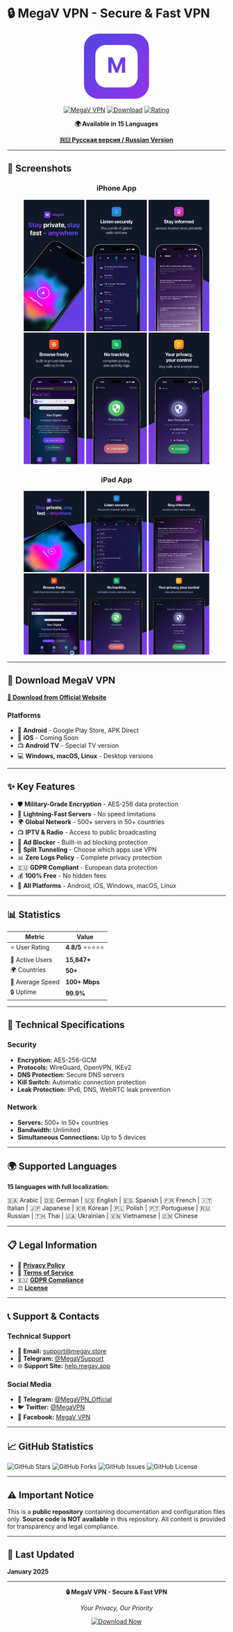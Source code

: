 # 🔒 MegaV VPN - Secure & Fast VPN

<div align="center">

<img src="screenshots/app_icon.png" width="150" alt="MegaV VPN App Icon" style="border-radius: 22%;">

[![MegaV VPN](https://img.shields.io/badge/MegaV-VPN-blue?style=for-the-badge&logo=shield&logoColor=white)](https://megav.app)
[![Download](https://img.shields.io/badge/Download-Free-green?style=for-the-badge&logo=download&logoColor=white)](https://megav.app/#download)
[![Rating](https://img.shields.io/badge/Rating-4.8★-gold?style=for-the-badge&logo=star&logoColor=white)](https://megav.app)

**🌍 Available in 15 Languages**

**[🇷🇺 Русская версия / Russian Version](README_RU.md)**

</div>

---

## 📱 Screenshots

<div align="center">

### iPhone App
<img src="screenshots/iphone_1.png" width="140" alt="MegaV VPN - Stay private, stay fast">
<img src="screenshots/iphone_2.png" width="140" alt="MegaV VPN - Connection Screen">
<img src="screenshots/iphone_3.png" width="140" alt="MegaV VPN - Server Selection">
<img src="screenshots/iphone_4.png" width="140" alt="MegaV VPN - Settings">
<img src="screenshots/iphone_5.png" width="140" alt="MegaV VPN - Features">
<img src="screenshots/iphone_6.png" width="140" alt="MegaV VPN - Advanced Options">

### iPad App
<img src="screenshots/ipad_1.png" width="140" alt="MegaV VPN iPad - Stay private, stay fast">
<img src="screenshots/ipad_2.png" width="140" alt="MegaV VPN iPad - Connection Screen">
<img src="screenshots/ipad_3.png" width="140" alt="MegaV VPN iPad - Server Selection">
<img src="screenshots/ipad_4.png" width="140" alt="MegaV VPN iPad - Settings">
<img src="screenshots/ipad_5.png" width="140" alt="MegaV VPN iPad - Features">
<img src="screenshots/ipad_6.png" width="140" alt="MegaV VPN iPad - Advanced Options">

</div>

---

## 🚀 Download MegaV VPN

**[📱 Download from Official Website](https://megav.app/#download)**

### Platforms
- 🤖 **Android** - Google Play Store, APK Direct
- 🍎 **iOS** - Coming Soon
- 📺 **Android TV** - Special TV version
- 💻 **Windows, macOS, Linux** - Desktop versions

---

## ✨ Key Features

- 🛡️ **Military-Grade Encryption** - AES-256 data protection
- 🚀 **Lightning-Fast Servers** - No speed limitations
- 🌍 **Global Network** - 500+ servers in 50+ countries
- 📺 **IPTV & Radio** - Access to public broadcasting
- 🚫 **Ad Blocker** - Built-in ad blocking protection
- 🔧 **Split Tunneling** - Choose which apps use VPN
- 📊 **Zero Logs Policy** - Complete privacy protection
- 🇪🇺 **GDPR Compliant** - European data protection
- 💰 **100% Free** - No hidden fees
- 📱 **All Platforms** - Android, iOS, Windows, macOS, Linux

---

## 📊 Statistics

| Metric | Value |
|---|---|
| ⭐ User Rating | **4.8/5** ⭐⭐⭐⭐⭐ |
| 👥 Active Users | **15,847+** |
| 🌍 Countries | **50+** |
| 🚀 Average Speed | **100+ Mbps** |
| 🔒 Uptime | **99.9%** |

---

## 🔧 Technical Specifications

### Security
- **Encryption:** AES-256-GCM
- **Protocols:** WireGuard, OpenVPN, IKEv2
- **DNS Protection:** Secure DNS servers
- **Kill Switch:** Automatic connection protection
- **Leak Protection:** IPv6, DNS, WebRTC leak prevention

### Network
- **Servers:** 500+ in 50+ countries
- **Bandwidth:** Unlimited
- **Simultaneous Connections:** Up to 5 devices

---

## 🌍 Supported Languages

**15 languages with full localization:**

🇸🇦 Arabic | 🇩🇪 German | 🇺🇸 English | 🇪🇸 Spanish | 🇫🇷 French | 🇮🇹 Italian | 🇯🇵 Japanese | 🇰🇷 Korean | 🇵🇱 Polish | 🇵🇹 Portuguese | 🇷🇺 Russian | 🇹🇭 Thai | 🇺🇦 Ukrainian | 🇻🇳 Vietnamese | 🇨🇳 Chinese

---

## 📋 Legal Information

- 🔐 [**Privacy Policy**](privacy-policy.md)
- 📜 [**Terms of Service**](terms-of-service.md)
- 🇪🇺 [**GDPR Compliance**](gdpr-compliance.md)
- ⚖️ [**License**](LICENSE)

---

## 📞 Support & Contacts

### Technical Support
- 📧 **Email:** support@megav.store
- 💬 **Telegram:** [@MegaVSupport](https://t.me/MegaVSupport)
- 🌐 **Support Site:** [help.megav.app](https://help.megav.app)

### Social Media
- 📱 **Telegram:** [@MegaVPN_Official](https://t.me/MegaVPN_Official)
- 🐦 **Twitter:** [@MegaVPN](https://twitter.com/MegaVPN)
- 📘 **Facebook:** [MegaV VPN](https://www.facebook.com/profile.php?id=61581490672784)

---

## 📈 GitHub Statistics

![GitHub Stars](https://img.shields.io/github/stars/Romaxa55/MegaV_Public?style=social)
![GitHub Forks](https://img.shields.io/github/forks/Romaxa55/MegaV_Public?style=social)
![GitHub Issues](https://img.shields.io/github/issues/Romaxa55/MegaV_Public)
![GitHub License](https://img.shields.io/github/license/Romaxa55/MegaV_Public)

---

## ⚠️ Important Notice

This is a **public repository** containing documentation and configuration files only. **Source code is NOT available** in this repository. All content is provided for transparency and legal compliance.

---

## 📅 Last Updated

**January 2025**

---

<div align="center">

**🔒 MegaV VPN - Secure & Fast VPN**

*Your Privacy, Our Priority*

[![Download Now](https://img.shields.io/badge/Download%20Now-success?style=for-the-badge&logo=download)](https://megav.app/#download)

</div>
